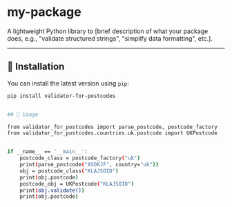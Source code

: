 # my-package

A lightweight Python library
to [brief description of what your package does, e.g., "validate structured strings", "simplify data formatting", etc.].

---

## 🚀 Installation

You can install the latest version using `pip`:

```bash
pip install validator-for-postcodes


## 🚀 Usage

from validator_for_postcodes import parse_postcode, postcode_factory
from validator_for_postcodes.countries.uk.postcode import UKPostcode


if __name__ == '__main__':
    postcode_class = postcode_factory("uk")
    print(parse_postcode("ASDKJF", country="uk"))
    obj = postcode_class("KLAJSOID")
    print(obj.postcode)
    postcode_obj = UKPostcode("KLAJSOID")
    print(obj.validate())
    print(obj.postcode)
